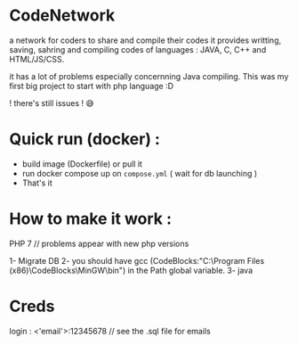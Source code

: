 # CodeNetwork
a network for coders to share and compile their codes
it provides writting, saving, sahring and compiling codes of languages : JAVA, C, C++ and HTML/JS/CSS.

it has a lot of problems especially concernning Java compiling. This was my first big project to start with php language
:D

! there's still issues ! 😅

# Quick run (docker) :

* build image (Dockerfile) or pull it
* run docker compose up on `compose.yml` ( wait for db launching )
* That's it

# How to make it work :

PHP 7 // problems appear with new php versions

1- Migrate DB
2- you should have gcc (CodeBlocks:"C:\Program Files (x86)\CodeBlocks\MinGW\bin") in the Path global variable.
3- java

# Creds 

login : <'email'>:12345678 // see the .sql file for emails
